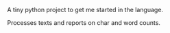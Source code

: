A tiny python project to get me started in the language.

Processes texts and reports on char and word counts.
